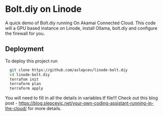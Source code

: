 
# Bolt.diy on Linode

A quick demo of Bolt.diy running On Akamai Connected Cloud. 
This code will a GPU based instance on Linode, install Ollama, bolt.diy and configure the firewall for you. 

## Deployment

To deploy this project run

```bash
  git clone https://github.com/aslepcev/linode-bolt.diy
  cd linode-bolt.diy
  terrafom init
  terraform plan
  terraform apply
```
You will need to fill in all the details in variables.tf file!!!
Check out this blog post - https://blog.slepcevic.net/your-own-coding-assistant-running-in-the-cloud/ for more details. 
